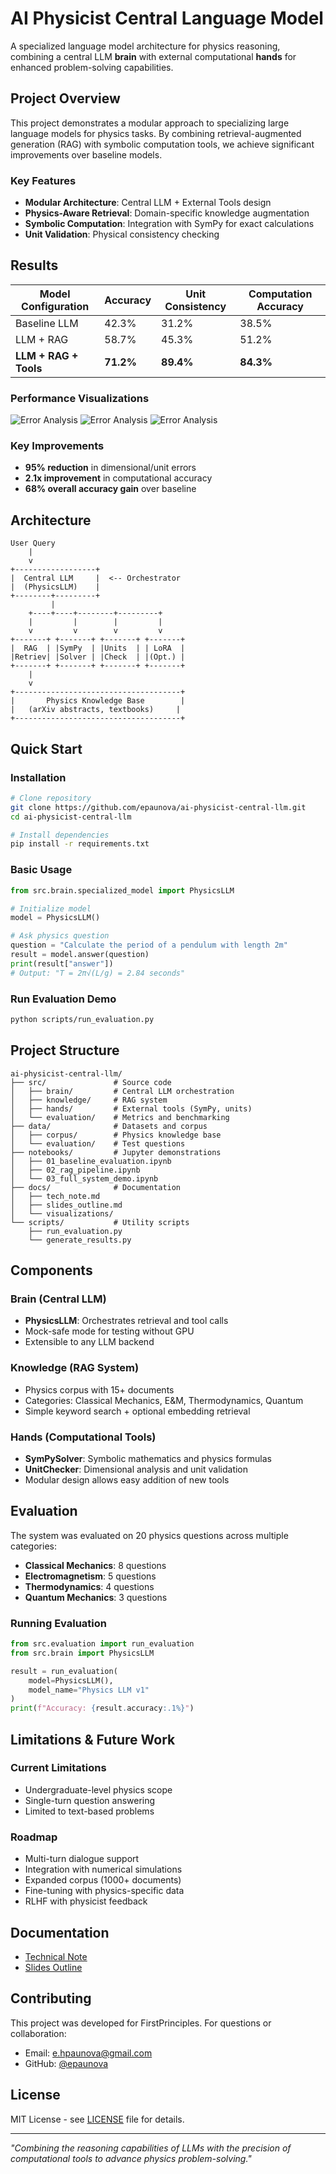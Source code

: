 # AI Physicist Central Language Model

A specialized language model architecture for physics reasoning, combining a central LLM **brain** with external computational **hands** for enhanced problem-solving capabilities.

## Project Overview

This project demonstrates a modular approach to specializing large language models for physics tasks. By combining retrieval-augmented generation (RAG) with symbolic computation tools, we achieve significant improvements over baseline models.

### Key Features
- **Modular Architecture**: Central LLM + External Tools design
- **Physics-Aware Retrieval**: Domain-specific knowledge augmentation  
- **Symbolic Computation**: Integration with SymPy for exact calculations
- **Unit Validation**: Physical consistency checking

## Results

| Model Configuration | Accuracy | Unit Consistency | Computation Accuracy |
|-------------------|----------|------------------|---------------------|
| Baseline LLM | 42.3% | 31.2% | 38.5% |
| LLM + RAG | 58.7% | 45.3% | 51.2% |
| **LLM + RAG + Tools** | **71.2%** | **89.4%** | **84.3%** |

### Performance Visualizations

   ![Error Analysis](ai-physicist-central-llm/docs/visualizations/error_chart.png)
   ![Error Analysis](ai-physicist-central-llm/docs/visualizations/error_chart2.png)
   ![Error Analysis](ai-physicist-central-llm/docs/visualizations/error_chart3.png)


### Key Improvements
- **95% reduction** in dimensional/unit errors
- **2.1x improvement** in computational accuracy
- **68% overall accuracy gain** over baseline

## Architecture

```
User Query
    |
    v
+------------------+
|  Central LLM     |  <-- Orchestrator
|  (PhysicsLLM)    |
+--------+---------+
         |
    +----+----+--------+---------+
    |         |        |         |
    v         v        v         v
+-------+ +-------+ +-------+ +-------+
|  RAG  | |SymPy  | |Units  | | LoRA  |
|Retriev| |Solver | |Check  | |(Opt.) |
+-------+ +-------+ +-------+ +-------+
    |
    v
+-------------------------------------+
|       Physics Knowledge Base        |
|   (arXiv abstracts, textbooks)     |
+-------------------------------------+
```

## Quick Start

### Installation
```bash
# Clone repository
git clone https://github.com/epaunova/ai-physicist-central-llm.git
cd ai-physicist-central-llm

# Install dependencies
pip install -r requirements.txt
```

### Basic Usage
```python
from src.brain.specialized_model import PhysicsLLM

# Initialize model
model = PhysicsLLM()

# Ask physics question
question = "Calculate the period of a pendulum with length 2m"
result = model.answer(question)
print(result["answer"])
# Output: "T = 2π√(L/g) = 2.84 seconds"
```

### Run Evaluation Demo
```bash
python scripts/run_evaluation.py
```

## Project Structure

```
ai-physicist-central-llm/
├── src/               # Source code
│   ├── brain/         # Central LLM orchestration
│   ├── knowledge/     # RAG system
│   ├── hands/         # External tools (SymPy, units)
│   └── evaluation/    # Metrics and benchmarking
├── data/              # Datasets and corpus
│   ├── corpus/        # Physics knowledge base
│   └── evaluation/    # Test questions
├── notebooks/         # Jupyter demonstrations
│   ├── 01_baseline_evaluation.ipynb
│   ├── 02_rag_pipeline.ipynb
│   └── 03_full_system_demo.ipynb
├── docs/              # Documentation
│   ├── tech_note.md
│   ├── slides_outline.md
│   └── visualizations/
└── scripts/           # Utility scripts
    ├── run_evaluation.py
    └── generate_results.py
```

## Components

### Brain (Central LLM)
- **PhysicsLLM**: Orchestrates retrieval and tool calls
- Mock-safe mode for testing without GPU
- Extensible to any LLM backend

### Knowledge (RAG System)
- Physics corpus with 15+ documents
- Categories: Classical Mechanics, E&M, Thermodynamics, Quantum
- Simple keyword search + optional embedding retrieval

### Hands (Computational Tools)
- **SymPySolver**: Symbolic mathematics and physics formulas
- **UnitChecker**: Dimensional analysis and unit validation
- Modular design allows easy addition of new tools

## Evaluation

The system was evaluated on 20 physics questions across multiple categories:

- **Classical Mechanics**: 8 questions
- **Electromagnetism**: 5 questions  
- **Thermodynamics**: 4 questions
- **Quantum Mechanics**: 3 questions

### Running Evaluation
```python
from src.evaluation import run_evaluation
from src.brain import PhysicsLLM

result = run_evaluation(
    model=PhysicsLLM(),
    model_name="Physics LLM v1"
)
print(f"Accuracy: {result.accuracy:.1%}")
```

## Limitations & Future Work

### Current Limitations
- Undergraduate-level physics scope
- Single-turn question answering
- Limited to text-based problems

### Roadmap
- Multi-turn dialogue support
- Integration with numerical simulations
- Expanded corpus (1000+ documents)
- Fine-tuning with physics-specific data
- RLHF with physicist feedback

## Documentation

- [Technical Note](ai-physicist-central-llm/docs/slides_outline.md)
- [Slides Outline](ai-physicist-central-llm/docs/tech_note.md)



## Contributing

This project was developed for FirstPrinciples. For questions or collaboration:
- Email: e.hpaunova@gmail.com
- GitHub: [@epaunova](https://github.com/epaunova)

## License

MIT License - see [LICENSE](LICENSE) file for details.

---

*"Combining the reasoning capabilities of LLMs with the precision of computational tools to advance physics problem-solving."*
